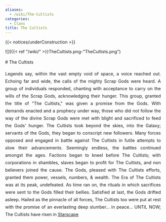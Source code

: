 ```yaml
---
aliases:
  - /wiki/The-Cultists
categories:
  - Clans
title: The Cultists
---
```


{{< notices/underConstruction >}}

![]({{< ref "/wiki/" >}}TheCultists.png-"TheCultists.png")

<div class="cardcontainer" align="justify" style="font-size: 14px; line-height: 24px;">
# The Cultists

Legends say, within the vast empty void of space, a voice reached out. Echoing far and wide, the calls of the mighty Scrap Gods were heard. A group of individuals responded, chanting with acceptance to carry on the wills of the Scrap Gods, acknowledging their hunger. This group, granted the title of "The Cultists," was given a promise from the Gods. With demands enacted and a prophecy under way, those who did not follow the way of the divine Scrap Gods were met with blight and sacrificed to feed the Gods' hunger. The Cultists took beyond the skies, into the Galaxy; servants of the Gods, they began to conscript new followers. Many forces opposed and engaged in battle against The Cultists in futile attempts to slow their advancements. Seemingly endless, the battles continued amongst the ages. Factions began to kneel before The Cultists; with corporations in shambles, slaves began to profit for The Cultists, and non believers joined the cause. The Gods, pleased with The Cultists efforts, granted them power, vessels, numbers, & wealth. The Era of The Cultists was at its peak, undefeated. As time ran on, the rituals in which sacrifices were sent to the Gods filled their bellies. Satisfied at last, the Gods drifted asleep. Hailed as the pinnacle of all forces, The Cultists too were put at rest with the promise of an everlasting deep slumber... in peace... UNTIL NOW; The Cultists have risen in [Starscape](https://www.roblox.com/games/679715583/Starscape-Beta)

</div>
